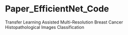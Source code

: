# Paper_EfficientNet_Code

Transfer Learning Assisted Multi-Resolution Breast Cancer Histopathological Images
Classification
